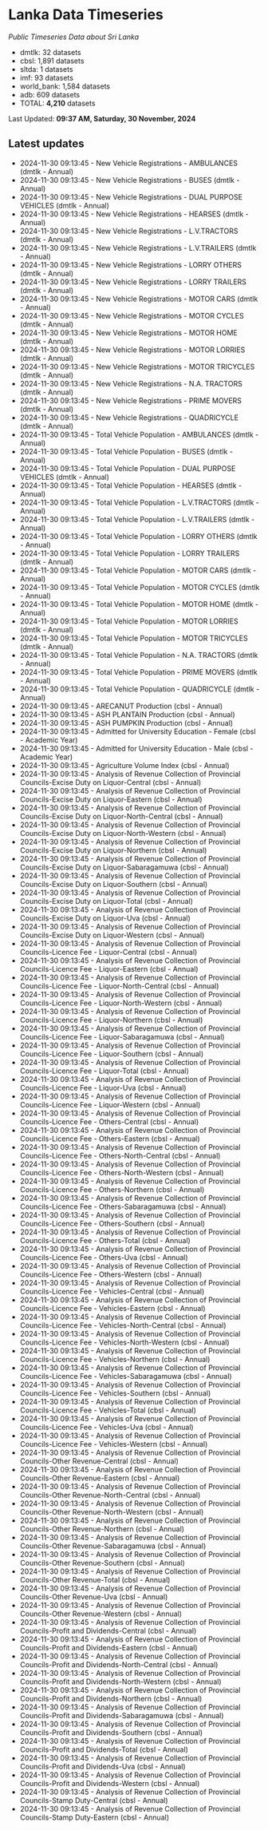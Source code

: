 # Lanka Data Timeseries
*Public Timeseries Data about Sri Lanka*

* dmtlk: 32 datasets
* cbsl: 1,891 datasets
* sltda: 1 datasets
* imf: 93 datasets
* world_bank: 1,584 datasets
* adb: 609 datasets
* TOTAL: **4,210** datasets

Last Updated: **09:37 AM, Saturday, 30 November, 2024**

## Latest updates

* 2024-11-30 09:13:45 - New Vehicle Registrations - AMBULANCES (dmtlk - Annual)
* 2024-11-30 09:13:45 - New Vehicle Registrations - BUSES (dmtlk - Annual)
* 2024-11-30 09:13:45 - New Vehicle Registrations - DUAL PURPOSE VEHICLES (dmtlk - Annual)
* 2024-11-30 09:13:45 - New Vehicle Registrations - HEARSES (dmtlk - Annual)
* 2024-11-30 09:13:45 - New Vehicle Registrations - L.V.TRACTORS (dmtlk - Annual)
* 2024-11-30 09:13:45 - New Vehicle Registrations - L.V.TRAILERS (dmtlk - Annual)
* 2024-11-30 09:13:45 - New Vehicle Registrations - LORRY OTHERS (dmtlk - Annual)
* 2024-11-30 09:13:45 - New Vehicle Registrations - LORRY TRAILERS (dmtlk - Annual)
* 2024-11-30 09:13:45 - New Vehicle Registrations - MOTOR CARS (dmtlk - Annual)
* 2024-11-30 09:13:45 - New Vehicle Registrations - MOTOR CYCLES (dmtlk - Annual)
* 2024-11-30 09:13:45 - New Vehicle Registrations - MOTOR HOME (dmtlk - Annual)
* 2024-11-30 09:13:45 - New Vehicle Registrations - MOTOR LORRIES (dmtlk - Annual)
* 2024-11-30 09:13:45 - New Vehicle Registrations - MOTOR TRICYCLES (dmtlk - Annual)
* 2024-11-30 09:13:45 - New Vehicle Registrations - N.A. TRACTORS (dmtlk - Annual)
* 2024-11-30 09:13:45 - New Vehicle Registrations - PRIME MOVERS (dmtlk - Annual)
* 2024-11-30 09:13:45 - New Vehicle Registrations - QUADRICYCLE (dmtlk - Annual)
* 2024-11-30 09:13:45 - Total Vehicle Population - AMBULANCES (dmtlk - Annual)
* 2024-11-30 09:13:45 - Total Vehicle Population - BUSES (dmtlk - Annual)
* 2024-11-30 09:13:45 - Total Vehicle Population - DUAL PURPOSE VEHICLES (dmtlk - Annual)
* 2024-11-30 09:13:45 - Total Vehicle Population - HEARSES (dmtlk - Annual)
* 2024-11-30 09:13:45 - Total Vehicle Population - L.V.TRACTORS (dmtlk - Annual)
* 2024-11-30 09:13:45 - Total Vehicle Population - L.V.TRAILERS (dmtlk - Annual)
* 2024-11-30 09:13:45 - Total Vehicle Population - LORRY OTHERS (dmtlk - Annual)
* 2024-11-30 09:13:45 - Total Vehicle Population - LORRY TRAILERS (dmtlk - Annual)
* 2024-11-30 09:13:45 - Total Vehicle Population - MOTOR CARS (dmtlk - Annual)
* 2024-11-30 09:13:45 - Total Vehicle Population - MOTOR CYCLES (dmtlk - Annual)
* 2024-11-30 09:13:45 - Total Vehicle Population - MOTOR HOME (dmtlk - Annual)
* 2024-11-30 09:13:45 - Total Vehicle Population - MOTOR LORRIES (dmtlk - Annual)
* 2024-11-30 09:13:45 - Total Vehicle Population - MOTOR TRICYCLES (dmtlk - Annual)
* 2024-11-30 09:13:45 - Total Vehicle Population - N.A. TRACTORS (dmtlk - Annual)
* 2024-11-30 09:13:45 - Total Vehicle Population - PRIME MOVERS (dmtlk - Annual)
* 2024-11-30 09:13:45 - Total Vehicle Population - QUADRICYCLE (dmtlk - Annual)
* 2024-11-30 09:13:45 - ARECANUT Production (cbsl - Annual)
* 2024-11-30 09:13:45 - ASH PLANTAIN Production (cbsl - Annual)
* 2024-11-30 09:13:45 - ASH PUMPKIN Production (cbsl - Annual)
* 2024-11-30 09:13:45 - Admitted for University Education - Female (cbsl - Academic Year)
* 2024-11-30 09:13:45 - Admitted for University Education - Male (cbsl - Academic Year)
* 2024-11-30 09:13:45 - Agriculture Volume Index (cbsl - Annual)
* 2024-11-30 09:13:45 - Analysis of Revenue Collection of Provincial Councils-Excise Duty on Liquor-Central (cbsl - Annual)
* 2024-11-30 09:13:45 - Analysis of Revenue Collection of Provincial Councils-Excise Duty on Liquor-Eastern (cbsl - Annual)
* 2024-11-30 09:13:45 - Analysis of Revenue Collection of Provincial Councils-Excise Duty on Liquor-North-Central (cbsl - Annual)
* 2024-11-30 09:13:45 - Analysis of Revenue Collection of Provincial Councils-Excise Duty on Liquor-North-Western (cbsl - Annual)
* 2024-11-30 09:13:45 - Analysis of Revenue Collection of Provincial Councils-Excise Duty on Liquor-Northern (cbsl - Annual)
* 2024-11-30 09:13:45 - Analysis of Revenue Collection of Provincial Councils-Excise Duty on Liquor-Sabaragamuwa (cbsl - Annual)
* 2024-11-30 09:13:45 - Analysis of Revenue Collection of Provincial Councils-Excise Duty on Liquor-Southern (cbsl - Annual)
* 2024-11-30 09:13:45 - Analysis of Revenue Collection of Provincial Councils-Excise Duty on Liquor-Total (cbsl - Annual)
* 2024-11-30 09:13:45 - Analysis of Revenue Collection of Provincial Councils-Excise Duty on Liquor-Uva (cbsl - Annual)
* 2024-11-30 09:13:45 - Analysis of Revenue Collection of Provincial Councils-Excise Duty on Liquor-Western (cbsl - Annual)
* 2024-11-30 09:13:45 - Analysis of Revenue Collection of Provincial Councils-Licence Fee - Liquor-Central (cbsl - Annual)
* 2024-11-30 09:13:45 - Analysis of Revenue Collection of Provincial Councils-Licence Fee - Liquor-Eastern (cbsl - Annual)
* 2024-11-30 09:13:45 - Analysis of Revenue Collection of Provincial Councils-Licence Fee - Liquor-North-Central (cbsl - Annual)
* 2024-11-30 09:13:45 - Analysis of Revenue Collection of Provincial Councils-Licence Fee - Liquor-North-Western (cbsl - Annual)
* 2024-11-30 09:13:45 - Analysis of Revenue Collection of Provincial Councils-Licence Fee - Liquor-Northern (cbsl - Annual)
* 2024-11-30 09:13:45 - Analysis of Revenue Collection of Provincial Councils-Licence Fee - Liquor-Sabaragamuwa (cbsl - Annual)
* 2024-11-30 09:13:45 - Analysis of Revenue Collection of Provincial Councils-Licence Fee - Liquor-Southern (cbsl - Annual)
* 2024-11-30 09:13:45 - Analysis of Revenue Collection of Provincial Councils-Licence Fee - Liquor-Total (cbsl - Annual)
* 2024-11-30 09:13:45 - Analysis of Revenue Collection of Provincial Councils-Licence Fee - Liquor-Uva (cbsl - Annual)
* 2024-11-30 09:13:45 - Analysis of Revenue Collection of Provincial Councils-Licence Fee - Liquor-Western (cbsl - Annual)
* 2024-11-30 09:13:45 - Analysis of Revenue Collection of Provincial Councils-Licence Fee - Others-Central (cbsl - Annual)
* 2024-11-30 09:13:45 - Analysis of Revenue Collection of Provincial Councils-Licence Fee - Others-Eastern (cbsl - Annual)
* 2024-11-30 09:13:45 - Analysis of Revenue Collection of Provincial Councils-Licence Fee - Others-North-Central (cbsl - Annual)
* 2024-11-30 09:13:45 - Analysis of Revenue Collection of Provincial Councils-Licence Fee - Others-North-Western (cbsl - Annual)
* 2024-11-30 09:13:45 - Analysis of Revenue Collection of Provincial Councils-Licence Fee - Others-Northern (cbsl - Annual)
* 2024-11-30 09:13:45 - Analysis of Revenue Collection of Provincial Councils-Licence Fee - Others-Sabaragamuwa (cbsl - Annual)
* 2024-11-30 09:13:45 - Analysis of Revenue Collection of Provincial Councils-Licence Fee - Others-Southern (cbsl - Annual)
* 2024-11-30 09:13:45 - Analysis of Revenue Collection of Provincial Councils-Licence Fee - Others-Total (cbsl - Annual)
* 2024-11-30 09:13:45 - Analysis of Revenue Collection of Provincial Councils-Licence Fee - Others-Uva (cbsl - Annual)
* 2024-11-30 09:13:45 - Analysis of Revenue Collection of Provincial Councils-Licence Fee - Others-Western (cbsl - Annual)
* 2024-11-30 09:13:45 - Analysis of Revenue Collection of Provincial Councils-Licence Fee - Vehicles-Central (cbsl - Annual)
* 2024-11-30 09:13:45 - Analysis of Revenue Collection of Provincial Councils-Licence Fee - Vehicles-Eastern (cbsl - Annual)
* 2024-11-30 09:13:45 - Analysis of Revenue Collection of Provincial Councils-Licence Fee - Vehicles-North-Central (cbsl - Annual)
* 2024-11-30 09:13:45 - Analysis of Revenue Collection of Provincial Councils-Licence Fee - Vehicles-North-Western (cbsl - Annual)
* 2024-11-30 09:13:45 - Analysis of Revenue Collection of Provincial Councils-Licence Fee - Vehicles-Northern (cbsl - Annual)
* 2024-11-30 09:13:45 - Analysis of Revenue Collection of Provincial Councils-Licence Fee - Vehicles-Sabaragamuwa (cbsl - Annual)
* 2024-11-30 09:13:45 - Analysis of Revenue Collection of Provincial Councils-Licence Fee - Vehicles-Southern (cbsl - Annual)
* 2024-11-30 09:13:45 - Analysis of Revenue Collection of Provincial Councils-Licence Fee - Vehicles-Total (cbsl - Annual)
* 2024-11-30 09:13:45 - Analysis of Revenue Collection of Provincial Councils-Licence Fee - Vehicles-Uva (cbsl - Annual)
* 2024-11-30 09:13:45 - Analysis of Revenue Collection of Provincial Councils-Licence Fee - Vehicles-Western (cbsl - Annual)
* 2024-11-30 09:13:45 - Analysis of Revenue Collection of Provincial Councils-Other Revenue-Central (cbsl - Annual)
* 2024-11-30 09:13:45 - Analysis of Revenue Collection of Provincial Councils-Other Revenue-Eastern (cbsl - Annual)
* 2024-11-30 09:13:45 - Analysis of Revenue Collection of Provincial Councils-Other Revenue-North-Central (cbsl - Annual)
* 2024-11-30 09:13:45 - Analysis of Revenue Collection of Provincial Councils-Other Revenue-North-Western (cbsl - Annual)
* 2024-11-30 09:13:45 - Analysis of Revenue Collection of Provincial Councils-Other Revenue-Northern (cbsl - Annual)
* 2024-11-30 09:13:45 - Analysis of Revenue Collection of Provincial Councils-Other Revenue-Sabaragamuwa (cbsl - Annual)
* 2024-11-30 09:13:45 - Analysis of Revenue Collection of Provincial Councils-Other Revenue-Southern (cbsl - Annual)
* 2024-11-30 09:13:45 - Analysis of Revenue Collection of Provincial Councils-Other Revenue-Total (cbsl - Annual)
* 2024-11-30 09:13:45 - Analysis of Revenue Collection of Provincial Councils-Other Revenue-Uva (cbsl - Annual)
* 2024-11-30 09:13:45 - Analysis of Revenue Collection of Provincial Councils-Other Revenue-Western (cbsl - Annual)
* 2024-11-30 09:13:45 - Analysis of Revenue Collection of Provincial Councils-Profit and Dividends-Central (cbsl - Annual)
* 2024-11-30 09:13:45 - Analysis of Revenue Collection of Provincial Councils-Profit and Dividends-Eastern (cbsl - Annual)
* 2024-11-30 09:13:45 - Analysis of Revenue Collection of Provincial Councils-Profit and Dividends-North-Central (cbsl - Annual)
* 2024-11-30 09:13:45 - Analysis of Revenue Collection of Provincial Councils-Profit and Dividends-North-Western (cbsl - Annual)
* 2024-11-30 09:13:45 - Analysis of Revenue Collection of Provincial Councils-Profit and Dividends-Northern (cbsl - Annual)
* 2024-11-30 09:13:45 - Analysis of Revenue Collection of Provincial Councils-Profit and Dividends-Sabaragamuwa (cbsl - Annual)
* 2024-11-30 09:13:45 - Analysis of Revenue Collection of Provincial Councils-Profit and Dividends-Southern (cbsl - Annual)
* 2024-11-30 09:13:45 - Analysis of Revenue Collection of Provincial Councils-Profit and Dividends-Total (cbsl - Annual)
* 2024-11-30 09:13:45 - Analysis of Revenue Collection of Provincial Councils-Profit and Dividends-Uva (cbsl - Annual)
* 2024-11-30 09:13:45 - Analysis of Revenue Collection of Provincial Councils-Profit and Dividends-Western (cbsl - Annual)
* 2024-11-30 09:13:45 - Analysis of Revenue Collection of Provincial Councils-Stamp Duty-Central (cbsl - Annual)
* 2024-11-30 09:13:45 - Analysis of Revenue Collection of Provincial Councils-Stamp Duty-Eastern (cbsl - Annual)